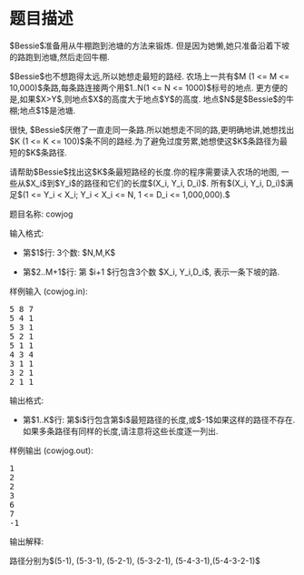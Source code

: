 # 题目描述


<p>
$Bessie$准备用从牛棚跑到池塘的方法来锻炼. 但是因为她懒,她只准备沿着下坡的路跑到池塘,然后走回牛棚.
</p>
<p>
$Bessie$也不想跑得太远,所以她想走最短的路经. 农场上一共有$M (1 &lt;= M &lt;= 10,000)$条路,每条路连接两个用$1..N(1 &lt;= N &lt;= 1000)$标号的地点. 更方便的是,如果$X&gt;Y$,则地点$X$的高度大于地点$Y$的高度. 地点$N$是$Bessie$的牛棚;地点$1$是池塘.
</p>
<p>
很快, $Bessie$厌倦了一直走同一条路.所以她想走不同的路,更明确地讲,她想找出$K (1 &lt;= K &lt;= 100)$条不同的路经.为了避免过度劳累,她想使这$K$条路径为最短的$K$条路径.
</p>
<p>
请帮助$Bessie$找出这$K$条最短路经的长度.你的程序需要读入农场的地图, 一些从$X_i$到$Y_i$的路径和它们的长度$(X_i, Y_i, D_i)$. 所有$(X_i, Y_i, D_i)$满足$(1 &lt;= Y_i &lt; X_i; Y_i &lt; X_i &lt;= N, 1 &lt;= D_i &lt;= 1,000,000).$
</p>
<p>
题目名称: cowjog
</p>
<p>
输入格式:
</p>
<ul>
<li>
第$1$行: 3个数: $N,M,K$
</li>
</ul>
<ul>
<li>
第$2..M+1$行: 第 $i+1 $行包含3个数 $X_i, Y_i,D_i$, 表示一条下坡的路.
</li>
</ul>
<p>
样例输入 (cowjog.in):
</p>
<pre>5 8 7
5 4 1
5 3 1
5 2 1
5 1 1
4 3 4
3 1 1
3 2 1
2 1 1
</pre>
<p>
输出格式:
</p>
<ul>
<li>
第$1..K$行: 第$i$行包含第$i$最短路径的长度,或$-1$如果这样的路径不存在.如果多条路径有同样的长度,请注意将这些长度逐一列出.
</li>
</ul>
<p>
样例输出 (cowjog.out):
</p>
<pre>1
2
2
3
6
7
-1
</pre>
<p>
输出解释:
</p>
<p>
路径分别为$(5-1), (5-3-1), (5-2-1), (5-3-2-1), (5-4-3-1),(5-4-3-2-1)$
</p>
